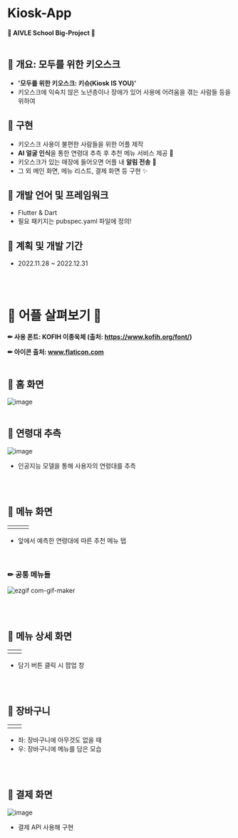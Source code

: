 
# Kiosk-App 
**💚 AIVLE School Big-Project 💚**
<br>
<br>

## 📌 개요: 모두를 위한 키오스크
  - **'모두를 위한 키오스크: 키슈(Kiosk IS YOU)'**
  - 키오스크에 익숙치 않은 노년층이나 장애가 있어 사용에 어려움을 겪는 사람들 등을 위하여
  
## 📌 구현
  - 키오스크 사용이 불편한 사람들을 위한 어플 제작
  - **AI 얼굴 인식**을 통한 연령대 추측 후 추천 메뉴 서비스 제공 📸
  - 키오스크가 있는 매장에 들어오면 어플 내 **알림 전송** 🔔
  - 그 외 메인 화면, 메뉴 리스트, 결제 화면 등 구현 ✨
  
## 📌 개발 언어 및 프레임워크
  - Flutter & Dart
  - 필요 패키지는 pubspec.yaml 파일에 정의!
 
## 📌 계획 및 개발 기간
  - 2022.11.28 ~ 2022.12.31


<br>
<br>

# 💚 어플 살펴보기 💚

**✏ 사용 폰트: KOFIH 이종욱체 (출처: https://www.kofih.org/font/)**

**✏ 아이콘 출처: www.flaticon.com**
<br>
<br>


## 📌 홈 화면
![image](https://user-images.githubusercontent.com/68288862/210070370-0e0e75c4-081c-41d2-b641-e50c3dbb66e1.png)
<br>
<br>

## 📌 연령대 추측
![image](https://user-images.githubusercontent.com/68288862/210199856-1577acfc-1b65-4043-bf03-6c92336c0187.png)

  - 인공지능 모델을 통해 사용자의 연령대를 추측 
<br>
<br>

## 📌 메뉴 화면
<table>
  <tr>
    <td><img alt="" src="https://user-images.githubusercontent.com/68288862/210200283-edecca72-1054-4b80-ad8c-f2fcd77f310e.png" /></td><td><img alt="" src="https://user-images.githubusercontent.com/68288862/210200812-a5f3f2ca-9c0a-4f9a-ad95-54ceb262488c.png" /></td><td><img alt="" src="https://user-images.githubusercontent.com/68288862/210200908-dac32fb7-7e63-4c96-9abb-87af5ef7421a.png" /></td>
  <tr>
</table>

  - 앞에서 예측한 연령대에 따른 추천 메뉴 탭
  
<br>

### ✏ 공통 메뉴들

![ezgif com-gif-maker](https://user-images.githubusercontent.com/68288862/210202081-c3b797b3-b2bc-4456-8e0c-a2aacd9a02fa.gif)

<br>
<br>

## 📌 메뉴 상세 화면 
<table>
  <tr>
    <td><img alt="" src="https://user-images.githubusercontent.com/68288862/210203044-b388eb84-f3cc-443a-a812-73fd0c8e5985.png" /></td><td><img alt="" src="https://user-images.githubusercontent.com/68288862/210203443-eeabeff1-d3e8-49f5-865d-2b962b670e29.png" /></td>
  <tr>
</table>

  - 담기 버튼 클릭 시 팝업 창

<br>
<br>


## 📌 장바구니
<table>
  <tr>
    <td><img alt="" src="https://user-images.githubusercontent.com/68288862/210203178-eda2fe4a-6689-4e8c-ae54-1b2f2554e3f2.png" /></td><td><img alt="" src="https://user-images.githubusercontent.com/68288862/210203469-ad7e0cec-e930-4332-b26f-80680f6d331f.png" /></td>
  <tr>
</table>

  - 좌: 장바구니에 아무것도 없을 때 
  - 우: 장바구니에 메뉴를 담은 모습

<br>
<br>

## 📌 결제 화면

![image](https://user-images.githubusercontent.com/68288862/210203705-7d9cd8e1-8349-44bd-801d-d57b92894acc.png)

  - 결제 API 사용해 구현
